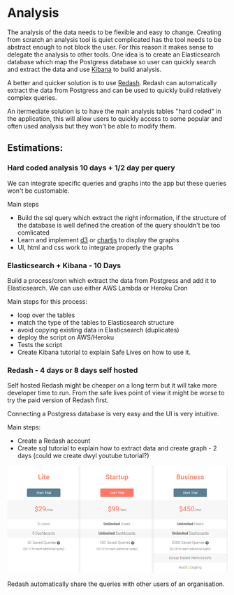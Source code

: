 # Analysis

The analysis of the data needs to be flexible and easy to change. Creating from scratch an analysis tool is quiet complicated has the tool needs to be abstract enough to not block the user. For this reason it makes sense to delegate the analysis to other tools.
One idea is to create an Elasticsearch database which map the Postgress database so user can quickly search and extract the data and use [Kibana](https://www.elastic.co/products/kibana) to build analysis.

A better and quicker solution is to use [Redash](https://redash.io). Redash can automatically extract the data from Postgress and can be used to quickly build relatively complex queries.

An itermediate solution is to have the main analysis tables "hard coded" in the application, this will allow users to quickly access to some popular and often used analysis but they won't be able to modify them.

## Estimations:

### Hard coded analysis 10 days + 1/2 day per query

We can integrate specific queries and graphs into the app but these queries won't be customable.

Main steps

  - Build the sql query which extract the right information, if the structure of the database is well defined the creation of the query shouldn't be too comlicated
  - Learn and implement [d3](http://d3js.org) or [chartjs](http://www.chartjs.org/) to display the graphs
  - UI, html and css work to integrate properly the graphs

### Elasticsearch + Kibana - 10 Days

Build a process/cron which extract the data from Postgress and add it to Elasticsearch. We can use either AWS Lambda or Heroku Cron

Main steps for this process:
  - loop over the tables
  - match the type of the tables to Elasticsearch structure
  - avoid copying existing data in Elasticsearch (duplicates)
  - deploy the script on AWS/Heroku
  - Tests the script
  - Create Kibana tutorial to explain Safe Lives on how to use it.

### Redash - 4 days or 8 days self hosted

Self hosted Redash might be cheaper on a long term but it will take more developer time to run. From the safe lives point of view it might be worse to try the paid version of Redash first.

Connecting a Postgress database is very easy and the UI is very intuitive.

Main steps:

 - Create a Redash account
 - Create sql tutorial to explain how to extract data and create graph - 2 days (could we create dwyl youtube tutorial?)

![redash prices](../img/redash-prices.png)

 Redash automatically share the queries with other users of an organisation.

